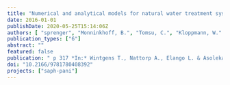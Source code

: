 ```yaml
---
title: "Numerical and analytical models for natural water treatment systems in the Indian context"
date: 2016-01-01
publishDate: 2020-05-25T15:14:06Z
authors: [ "sprenger", "Monninkhoff, B.", "Tomsu, C.", "Kloppmann, W." ]
publication_types: ["6"]
abstract: ""
featured: false
publication: " p 317 *In:* Wintgens T., Nattorp A., Elango L. & Asolekar S. R. [eds.], Natural Water Treatment Systems for Safe and Sustainable Water Supply in the Indian Context: Saph Pani. IWA Publishing [10.2166/9781780408392](https://doi.org/10.2166/9781780408392)"
doi: "10.2166/9781780408392"
projects: ["saph-pani"]
---
```


